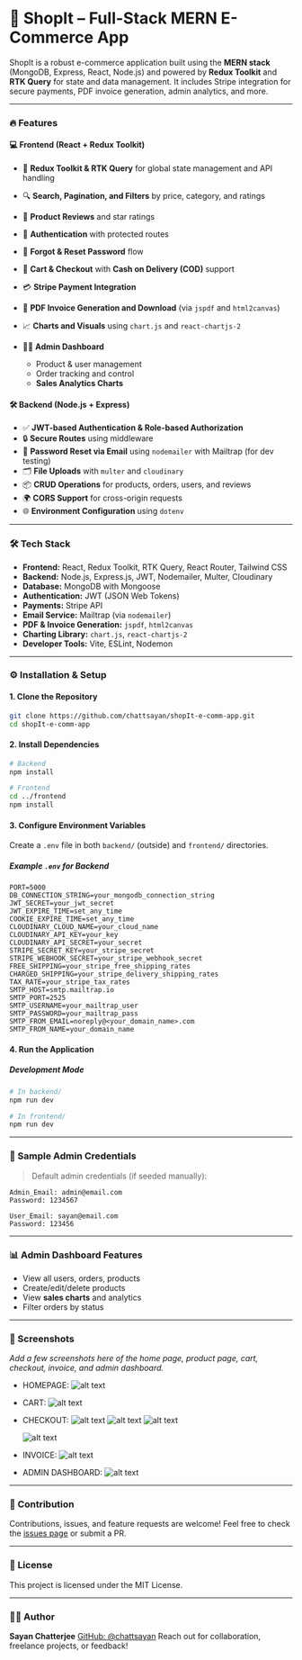 # 🛒 ShopIt – Full-Stack MERN E-Commerce App

ShopIt is a robust e-commerce application built using the **MERN stack** (MongoDB, Express, React, Node.js) and powered by **Redux Toolkit** and **RTK Query** for state and data management. It includes Stripe integration for secure payments, PDF invoice generation, admin analytics, and more.

---

### 🔥 Features

#### 💻 Frontend (React + Redux Toolkit)

- 🚀 **Redux Toolkit & RTK Query** for global state management and API handling
- 🔍 **Search, Pagination, and Filters** by price, category, and ratings
- 📓 **Product Reviews** and star ratings
- 🔐 **Authentication** with protected routes
- 🔁 **Forgot & Reset Password** flow
- 🛒 **Cart & Checkout** with **Cash on Delivery (COD)** support
- 💳 **Stripe Payment Integration**
- 📄 **PDF Invoice Generation and Download** (via `jspdf` and `html2canvas`)
- 📈 **Charts and Visuals** using `chart.js` and `react-chartjs-2`
- 🧑‍💼 **Admin Dashboard**

  - Product & user management
  - Order tracking and control
  - **Sales Analytics Charts**

#### 🛠 Backend (Node.js + Express)

- ✅ **JWT-based Authentication & Role-based Authorization**
- 🔒 **Secure Routes** using middleware
- 📧 **Password Reset via Email** using `nodemailer` with Mailtrap (for dev testing)
- 🗂️ **File Uploads** with `multer` and `cloudinary`
- 📦 **CRUD Operations** for products, orders, users, and reviews
- 🌍 **CORS Support** for cross-origin requests
- 🌐 **Environment Configuration** using `dotenv`

---

### 🛠️ Tech Stack

- **Frontend:** React, Redux Toolkit, RTK Query, React Router, Tailwind CSS
- **Backend:** Node.js, Express.js, JWT, Nodemailer, Multer, Cloudinary
- **Database:** MongoDB with Mongoose
- **Authentication:** JWT (JSON Web Tokens)
- **Payments:** Stripe API
- **Email Service:** Mailtrap (via `nodemailer`)
- **PDF & Invoice Generation:** `jspdf`, `html2canvas`
- **Charting Library:** `chart.js`, `react-chartjs-2`
- **Developer Tools:** Vite, ESLint, Nodemon

---

### ⚙️ Installation & Setup

#### 1. Clone the Repository

```bash
git clone https://github.com/chattsayan/shopIt-e-comm-app.git
cd shopIt-e-comm-app
```

#### 2. Install Dependencies

```bash
# Backend
npm install

# Frontend
cd ../frontend
npm install
```

#### 3. Configure Environment Variables

Create a `.env` file in both `backend/` (outside) and `frontend/` directories.

##### Example `.env` for Backend

```env
PORT=5000
DB_CONNECTION_STRING=your_mongodb_connection_string
JWT_SECRET=your_jwt_secret
JWT_EXPIRE_TIME=set_any_time
COOKIE_EXPIRE_TIME=set_any_time
CLOUDINARY_CLOUD_NAME=your_cloud_name
CLOUDINARY_API_KEY=your_key
CLOUDINARY_API_SECRET=your_secret
STRIPE_SECRET_KEY=your_stripe_secret
STRIPE_WEBHOOK_SECRET=your_stripe_webhook_secret
FREE_SHIPPING=your_stripe_free_shipping_rates
CHARGED_SHIPPING=your_stripe_delivery_shipping_rates
TAX_RATE=your_stripe_tax_rates
SMTP_HOST=smtp.mailtrap.io
SMTP_PORT=2525
SMTP_USERNAME=your_mailtrap_user
SMTP_PASSWORD=your_mailtrap_pass
SMTP_FROM_EMAIL=noreply@<your_domain_name>.com
SMTP_FROM_NAME=your_domain_name
```

#### 4. Run the Application

##### Development Mode

```bash
# In backend/
npm run dev

# In frontend/
npm run dev
```

---

### 🧰 Sample Admin Credentials

> Default admin credentials (if seeded manually):

```
Admin_Email: admin@email.com
Password: 1234567

User_Email: sayan@email.com
Password: 123456
```

---

### 📊 Admin Dashboard Features

- View all users, orders, products
- Create/edit/delete products
- View **sales charts** and analytics
- Filter orders by status

---

### 📸 Screenshots

_Add a few screenshots here of the home page, product page, cart, checkout, invoice, and admin dashboard._

- HOMEPAGE:
  ![alt text](image.png)

- CART:
  ![alt text](image-1.png)

- CHECKOUT:
  ![alt text](image-2.png) ![alt text](image-3.png) ![alt text](image-4.png)

  ![alt text](image-5.png)

- INVOICE:
  ![alt text](image-6.png)

- ADMIN DASHBOARD:
  ![alt text](image-7.png)

---

### 🤝 Contribution

Contributions, issues, and feature requests are welcome!
Feel free to check the [issues page](https://github.com/chattsayan/shopIt-e-comm-app/issues) or submit a PR.

---

### 📜 License

This project is licensed under the MIT License.

---

### 🙋‍♂️ Author

**Sayan Chatterjee**
[GitHub: @chattsayan](https://github.com/chattsayan)
Reach out for collaboration, freelance projects, or feedback!
